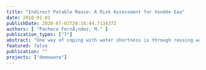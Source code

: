 ```yaml
---
title: "Indirect Potable Reuse: A Risk Assessment for Vendée Eau"
date: 2016-01-01
publishDate: 2020-07-03T20:16:44.713437Z
authors: [ "Pacheco FernÃ¡ndez, M." ]
publication_types: ["7"]
abstract: "One way of coping with water shortness is through reusing wastewater. In order to enhance potable water production in sites dealing with water shortness, treated wastewater can be fed into an intermediate storage system, generally a natural water reservoir from which drinking water is produced. This procedure is called indirect potable reuse. Although this technique may be an innovative way of coping with water shortness, little is known about the effect of this procedure concerning environmental and human health. In order to find more about the environmental and health human risks arising from indirect potable reuse technologies a risk assessment was carried over in the French Department of Vendée. This site deals with water shortness from May to October through a significantly enhanced water consumption in the coastal aera of this department caused by the increase of tourism activities and intensified crop irrigation. To achieve this task 35 different organic micropollutants, in its majority pesticides and pharmaceuticals were studied. Therefore, a risk assessment on water reuse technologies was performed at the site of concern. Furthermore, the impact of two tertiary treatments developed within the framework of the European DEMOWARE project on minimising arising risks was also taken into account. Results showed that 16 substances present a potential risk to the environment and/or to human health at the WWTP effluent. Similar results were achieved in fresh water, in this case 14 compounds have a risk quotient higher than 1 indicating a risk for both, health and environment. Furthermore, outcomes from the tertiary treatments risk characterisation showed that none of the studied tertiary techniques is cappable of reducing environmental and health risks for all substances to acceptable levels (RQ < 1). Same results were achieved for the risk characterisation in fresh water."
featured: false
publication: ""
projects: ["demoware"]
---
```


